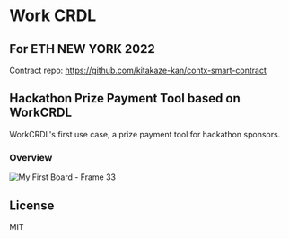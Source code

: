 # Work CRDL

## For ETH NEW YORK 2022

Contract repo: https://github.com/kitakaze-kan/contx-smart-contract

## Hackathon Prize Payment Tool based on WorkCRDL
WorkCRDL's first use case, a prize payment tool for hackathon sponsors.
### Overview
![My First Board - Frame 33](https://user-images.githubusercontent.com/46702100/181872083-04d9e219-e9f5-4a00-b84a-ee94c95e1771.jpg)


## License
MIT
